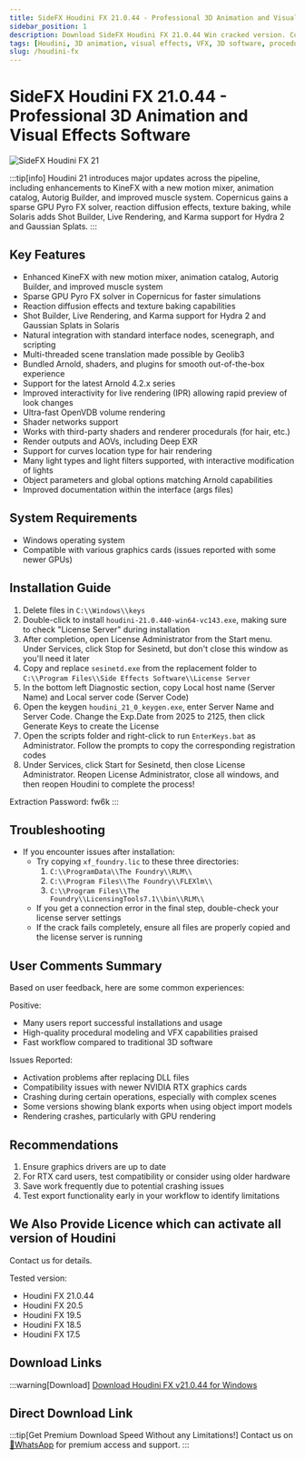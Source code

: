```yaml
---
title: SideFX Houdini FX 21.0.44 - Professional 3D Animation and Visual Effects Software
sidebar_position: 1
description: Download SideFX Houdini FX 21.0.44 Win cracked version. Complete 3D animation and visual effects software with crack replacement for professional VFX workflows.
tags: [Houdini, 3D animation, visual effects, VFX, 3D software, procedural modeling, Houdini FX, SideFX]
slug: /houdini-fx
---
```

<!--Above is frontmatter Part-generate depend on content meet Google Seo, you need to balance automation efficiency with Google’s core ranking factors—especially E-E-A-T (Experience, Expertise, Authoritativeness, Trustworthiness), -->

<!--First Part-This is Title -->
# SideFX Houdini FX 21.0.44 - Professional 3D Animation and Visual Effects Software

<!--Second Part-This is First Banner -->
![SideFX Houdini FX 21](/img/sidefx-houdini-fx-21.jpg)

:::tip[info]
Houdini 21 introduces major updates across the pipeline, including enhancements to KineFX with a new motion mixer, animation catalog, Autorig Builder, and improved muscle system. Copernicus gains a sparse GPU Pyro FX solver, reaction diffusion effects, texture baking, while Solaris adds Shot Builder, Live Rendering, and Karma support for Hydra 2 and Gaussian Splats.
:::

## Key Features

- Enhanced KineFX with new motion mixer, animation catalog, Autorig Builder, and improved muscle system
- Sparse GPU Pyro FX solver in Copernicus for faster simulations
- Reaction diffusion effects and texture baking capabilities
- Shot Builder, Live Rendering, and Karma support for Hydra 2 and Gaussian Splats in Solaris
- Natural integration with standard interface nodes, scenegraph, and scripting
- Multi-threaded scene translation made possible by Geolib3
- Bundled Arnold, shaders, and plugins for smooth out-of-the-box experience
- Support for the latest Arnold 4.2.x series
- Improved interactivity for live rendering (IPR) allowing rapid preview of look changes
- Ultra-fast OpenVDB volume rendering
- Shader networks support
- Works with third-party shaders and renderer procedurals (for hair, etc.)
- Render outputs and AOVs, including Deep EXR
- Support for curves location type for hair rendering
- Many light types and light filters supported, with interactive modification of lights
- Object parameters and global options matching Arnold capabilities
- Improved documentation within the interface (args files)

## System Requirements

- Windows operating system
- Compatible with various graphics cards (issues reported with some newer GPUs)

## Installation Guide

1. Delete files in `C:\\Windows\\keys`
2. Double-click to install `houdini-21.0.440-win64-vc143.exe`, making sure to check "License Server" during installation
3. After completion, open License Administrator from the Start menu. Under Services, click Stop for Sesinetd, but don't close this window as you'll need it later
4. Copy and replace `sesinetd.exe` from the replacement folder to `C:\\Program Files\\Side Effects Software\\License Server`
5. In the bottom left Diagnostic section, copy Local host name (Server Name) and Local server code (Server Code)
6. Open the keygen `houdini_21_0_keygen.exe`, enter Server Name and Server Code. Change the Exp.Date from 2025 to 2125, then click Generate Keys to create the License
7. Open the scripts folder and right-click to run `EnterKeys.bat` as Administrator. Follow the prompts to copy the corresponding registration codes
8. Under Services, click Start for Sesinetd, then close License Administrator. Reopen License Administrator, close all windows, and then reopen Houdini to complete the process!


Extraction Password: fw6k
:::

## Troubleshooting

- If you encounter issues after installation:
  - Try copying `xf_foundry.lic` to these three directories:
    1. `C:\\ProgramData\\The Foundry\\RLM\\`
    2. `C:\\Program Files\\The Foundry\\FLEXlm\\`
    3. `C:\\Program Files\\The Foundry\\LicensingTools7.1\\bin\\RLM\\`
  - If you get a connection error in the final step, double-check your license server settings
  - If the crack fails completely, ensure all files are properly copied and the license server is running

## User Comments Summary

Based on user feedback, here are some common experiences:

Positive:
- Many users report successful installations and usage
- High-quality procedural modeling and VFX capabilities praised
- Fast workflow compared to traditional 3D software

Issues Reported:
- Activation problems after replacing DLL files
- Compatibility issues with newer NVIDIA RTX graphics cards
- Crashing during certain operations, especially with complex scenes
- Some versions showing blank exports when using object import models
- Rendering crashes, particularly with GPU rendering

## Recommendations

1. Ensure graphics drivers are up to date
2. For RTX card users, test compatibility or consider using older hardware
3. Save work frequently due to potential crashing issues
4. Test export functionality early in your workflow to identify limitations

## We Also Provide Licence which can activate all version of Houdini
Contact us for details.

Tested version:
- Houdini FX 21.0.44
- Houdini FX 20.5
- Houdini FX 19.5
- Houdini FX 18.5
- Houdini FX 17.5


## Download Links
:::warning[Download]
[Download Houdini FX v21.0.44 for Windows](https://pan.baidu.com/s/1seLdwMFgoDI6cVJHH0GHww?pwd=fw6k)

## Direct Download Link
:::tip[Get Premium Download Speed Without any Limitations!]
Contact us on [💬WhatsApp](https://wa.me/+8613237610083) for premium  access and support.
:::
